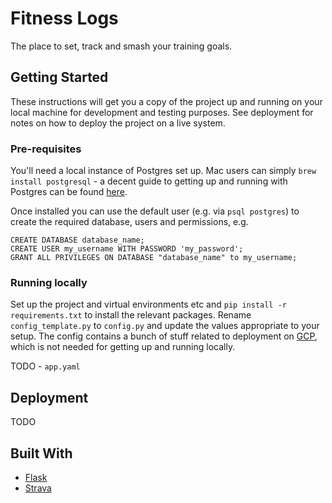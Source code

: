 # Fitness Logs

The place to set, track and smash your training goals.

## Getting Started

These instructions will get you a copy of the project up and running on your local machine for development and testing 
purposes. See deployment for notes on how to deploy the project on a live system.

### Pre-requisites

You'll need a local instance of Postgres set up.  Mac users can simply `brew install postgresql` - a decent guide to 
getting up and running with Postgres can be found 
[here](https://www.codementor.io/engineerapart/getting-started-with-postgresql-on-mac-osx-are8jcopb).

Once installed you can use the default user (e.g. via `psql postgres`) to create the required database, users 
and permissions, e.g.

```postgresql2html
CREATE DATABASE database_name;
CREATE USER my_username WITH PASSWORD 'my_password';
GRANT ALL PRIVILEGES ON DATABASE "database_name" to my_username;
```

### Running locally

Set up the project and virtual environments etc and `pip install -r requirements.txt` to install the relevant packages.
Rename `config_template.py` to `config.py` and update the values appropriate to your setup.  The config contains a
bunch of stuff related to deployment on [GCP](https://cloud.google.com/), which is not needed for getting up and
running locally.

TODO - `app.yaml`

## Deployment

TODO

## Built With

* [Flask](http://flask.pocoo.org/)
* [Strava](https://developers.strava.com/)